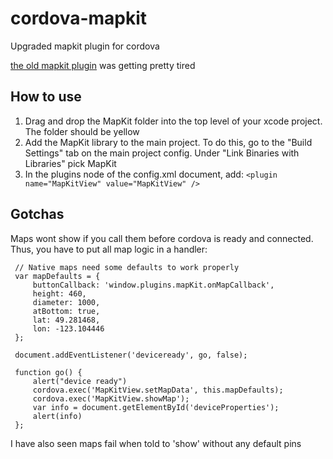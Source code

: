 cordova-mapkit
==============

Upgraded mapkit plugin for cordova 

[the old mapkit plugin](https://github.com/purplecabbage/phonegap-plugins/tree/master/iOS/MapKit) was getting pretty tired

How to use
------------

1. Drag and drop the MapKit folder into the top level of your xcode project. The folder should be yellow
2. Add the MapKit library to the main project. To do this, go to the "Build Settings" tab on the main project config. Under "Link Binaries with Libraries" pick MapKit
3. In the plugins node of the config.xml document, add: `<plugin name="MapKitView" value="MapKitView" />`

Gotchas
------------

Maps wont show if you call them before cordova is ready and connected. Thus, you have to put all map logic in a handler:


	 // Native maps need some defaults to work properly
	 var mapDefaults = {
	     buttonCallback: 'window.plugins.mapKit.onMapCallback',
	     height: 460,
	     diameter: 1000,
	     atBottom: true,
	     lat: 49.281468,
	     lon: -123.104446
	 };
	 
	 document.addEventListener('deviceready', go, false);
	 
	 function go() {
	     alert("device ready")
	     cordova.exec('MapKitView.setMapData', this.mapDefaults);
	     cordova.exec('MapKitView.showMap');
	     var info = document.getElementById('deviceProperties');
	     alert(info)
	 };
	 
I have also seen maps fail when told to 'show' without any default pins